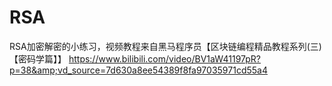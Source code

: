 # RSA
RSA加密解密的小练习，视频教程来自黑马程序员【区块链编程精品教程系列(三)【密码学篇】】
https://www.bilibili.com/video/BV1aW41197pR?p=38&amp;vd_source=7d630a8ee54389f8fa97035971cd55a4
